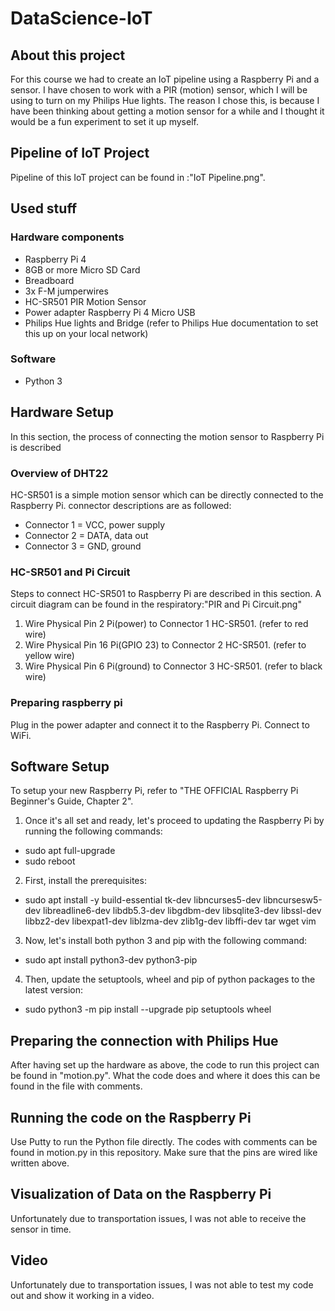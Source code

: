 # DataScience-IoT
## About this project
For this course we had to create an IoT pipeline using a Raspberry Pi and a sensor.
I have chosen to work with a PIR (motion) sensor, which I will be using to turn on my Philips Hue lights.
The reason I chose this, is because I have been thinking about getting a motion sensor for a while and I thought it would be a fun experiment to set it up myself.

## Pipeline of IoT Project
Pipeline of this IoT project can be found in :"IoT Pipeline.png".

## Used stuff
### Hardware components
- Raspberry Pi 4
- 8GB or more Micro SD Card
- Breadboard 
- 3x F-M jumperwires
- HC-SR501 PIR Motion Sensor
- Power adapter Raspberry Pi 4 Micro USB
- Philips Hue lights and Bridge (refer to Philips Hue documentation to set this up on your local network)

### Software
- Python 3

## Hardware Setup
In this section, the process of connecting the motion sensor to Raspberry Pi is described
### Overview of DHT22 
HC-SR501 is a simple motion sensor which can be directly connected to the Raspberry Pi.
connector descriptions are as followed:
- Connector 1 = VCC, power supply
- Connector 2 = DATA, data out
- Connector 3 = GND, ground
### HC-SR501 and Pi Circuit
Steps to connect HC-SR501 to Raspberry Pi are described in this section. A circuit diagram can be found in the respiratory:"PIR and Pi Circuit.png"
1. Wire Physical Pin 2 Pi(power) to Connector 1 HC-SR501. (refer to red wire)
2. Wire Physical Pin 16 Pi(GPIO 23) to Connector 2 HC-SR501. (refer to yellow wire)
3. Wire Physical Pin 6 Pi(ground) to Connector 3 HC-SR501. (refer to black wire)

### Preparing raspberry pi
Plug in the power adapter and connect it to the Raspberry Pi. Connect to WiFi.


## Software Setup
To setup your new Raspberry Pi, refer to "THE OFFICIAL Raspberry Pi Beginner's Guide, Chapter 2". 
1. Once it's all set and ready, let's proceed to updating the Raspberry Pi by running the following commands:
* sudo apt full-upgrade
* sudo reboot
2. First, install the prerequisites:
* sudo apt install -y build-essential tk-dev libncurses5-dev libncursesw5-dev libreadline6-dev libdb5.3-dev libgdbm-dev libsqlite3-dev libssl-dev libbz2-dev libexpat1-dev liblzma-dev zlib1g-dev libffi-dev tar wget vim
3. Now, let's install both python 3 and pip with the following command:
* sudo apt  install python3-dev python3-pip
4. Then, update the setuptools, wheel and pip of python packages to the latest version:
* sudo python3 -m pip install --upgrade pip setuptools wheel

## Preparing the connection with Philips Hue
After having set up the hardware as above, the code to run this project can be found in "motion.py".
What the code does and where it does this can be found in the file with comments.

## Running the code on the Raspberry Pi
Use Putty to run the Python file directly. The codes with comments can be found in motion.py in this repository. Make sure that the pins are wired like written above.

## Visualization of Data on the Raspberry Pi
Unfortunately due to transportation issues, I was not able to receive the sensor in time.

## Video
Unfortunately due to transportation issues, I was not able to test my code out and show it working in a video.

